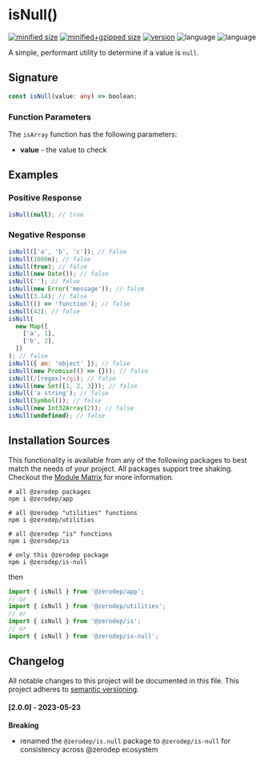 # isNull()

[![minified size](https://img.shields.io/bundlephobia/min/@zerodep/is-null?style=flat-square&color=blue)](https://bundlephobia.com/package/@zerodep/is-null)
[![minified+gzipped size](https://img.shields.io/bundlephobia/minzip/@zerodep/is-null?style=flat-square&color=blue)](https://bundlephobia.com/package/@zerodep/is-null)
[![version](https://img.shields.io/npm/v/@zerodep/is-null?style=flat-square&color=blue)](https://www.npmjs.com/package/@zerodep/is-null)
![language](https://img.shields.io/github/languages/top/cdepage/zerodep?style=flat-square)
![language](https://img.shields.io/badge/types-included-blue?style=flat-square)

A simple, performant utility to determine if a value is `null`.

## Signature

```typescript
const isNull(value: any) => boolean;
```

### Function Parameters

The `isArray` function has the following parameters:

- **value** - the value to check

## Examples

### Positive Response

```javascript
isNull(null); // true
```

### Negative Response

```javascript
isNull(['a', 'b', 'c']); // false
isNull(1000n); // false
isNull(true); // false
isNull(new Date()); // false
isNull(''); // false
isNull(new Error('message')); // false
isNull(3.14); // false
isNull(() => 'function'); // false
isNull(42); // false
isNull(
  new Map([
    ['a', 1],
    ['b', 2],
  ])
); // false
isNull({ an: 'object' }); // false
isNull(new Promise(() => {})); // false
isNull(/[regex]+/gi); // false
isNull(new Set([1, 2, 3])); // false
isNull('a string'); // false
isNull(Symbol()); // false
isNull(new Int32Array(2)); // false
isNull(undefined); // false
```

## Installation Sources

This functionality is available from any of the following packages to best match the needs of your project. All packages support tree shaking. Checkout the [Module Matrix](/) for more information.

```shell
# all @zerodep packages
npm i @zerodep/app

# all @zerodep "utilities" functions
npm i @zerodep/utilities

# all @zerodep "is" functions
npm i @zerodep/is

# only this @zerodep package
npm i @zerodep/is-null
```

then

```javascript
import { isNull } from '@zerodep/app';
// or
import { isNull } from '@zerodep/utilities';
// or
import { isNull } from '@zerodep/is';
// or
import { isNull } from '@zerodep/is-null';
```

## Changelog

All notable changes to this project will be documented in this file. This project adheres to [semantic versioning](https://semver.org/spec/v2.0.0.html).

#### [2.0.0] - 2023-05-23

**Breaking**

- renamed the `@zerodep/is.null` package to `@zerodep/is-null` for consistency across @zerodep ecosystem
